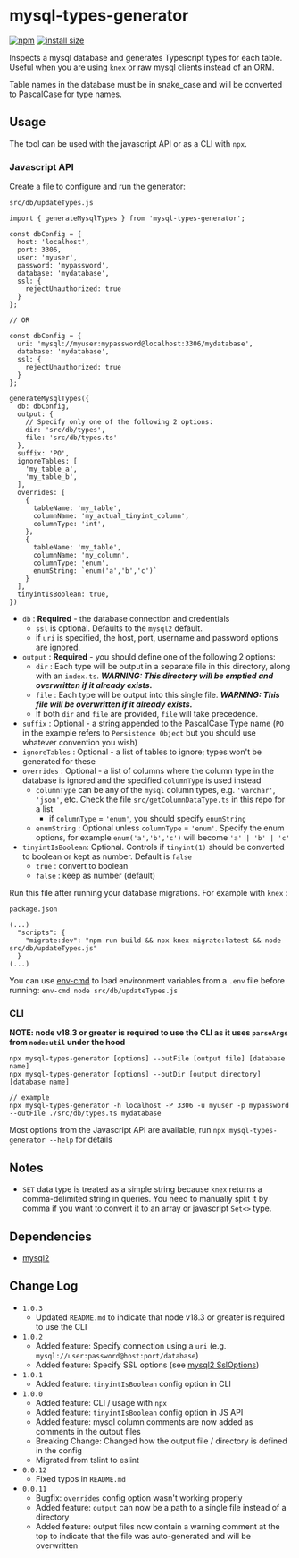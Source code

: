 # mysql-types-generator

[![npm](https://img.shields.io/npm/v/mysql-types-generator)](https://www.npmjs.com/package/mysql-types-generator) [![install size](https://packagephobia.com/badge?p=mysql-types-generator)](https://packagephobia.com/result?p=mysql-types-generator)

Inspects a mysql database and generates Typescript types for each table. Useful when you are using `knex` or raw mysql clients instead of an ORM.

Table names in the database must be in snake_case and will be converted to PascalCase for type names.

## Usage

The tool can be used with the javascript API or as a CLI with `npx`.

### Javascript API

Create a file to configure and run the generator:

`src/db/updateTypes.js`

```
import { generateMysqlTypes } from 'mysql-types-generator';

const dbConfig = {
  host: 'localhost',
  port: 3306,
  user: 'myuser',
  password: 'mypassword',
  database: 'mydatabase',
  ssl: {
    rejectUnauthorized: true
  }
};

// OR

const dbConfig = {
  uri: 'mysql://myuser:mypassword@localhost:3306/mydatabase',
  database: 'mydatabase',
  ssl: {
    rejectUnauthorized: true
  }
};

generateMysqlTypes({
  db: dbConfig,
  output: {
    // Specify only one of the following 2 options:
    dir: 'src/db/types',
    file: 'src/db/types.ts'
  },
  suffix: 'PO',
  ignoreTables: [
    'my_table_a',
    'my_table_b',
  ],
  overrides: [
    {
      tableName: 'my_table',
      columnName: 'my_actual_tinyint_column',
      columnType: 'int',
    },
    {
      tableName: 'my_table',
      columnName: 'my_column',
      columnType: 'enum',
      enumString: `enum('a','b','c')`
    }
  ],
  tinyintIsBoolean: true,
})
```

- `db` : **Required** - the database connection and credentials
  - `ssl` is optional. Defaults to the `mysql2` default.
  - if `uri` is specified, the host, port, username and password options are ignored.
- `output` : **Required** - you should define one of the following 2 options:
  - `dir` : Each type will be output in a separate file in this directory, along with an `index.ts`. **_WARNING: This directory will be emptied and overwritten if it already exists._**
  - `file` : Each type will be output into this single file. **_WARNING: This file will be overwritten if it already exists._**
  - If both `dir` and `file` are provided, `file` will take precedence.
- `suffix` : Optional - a string appended to the PascalCase Type name (`PO` in the example refers to `Persistence Object` but you should use whatever convention you wish)
- `ignoreTables` : Optional - a list of tables to ignore; types won't be generated for these
- `overrides` : Optional - a list of columns where the column type in the database is ignored and the specified `columnType` is used instead
  - `columnType` can be any of the `mysql` column types, e.g. `'varchar'`, `'json'`, etc. Check the file `src/getColumnDataType.ts` in this repo for a list
    - if `columnType` = `'enum'`, you should specify `enumString`
  - `enumString` : Optional unless `columnType` = `'enum'`. Specify the enum options, for example `enum('a','b','c')` will become `'a' | 'b' | 'c'`
- `tinyintIsBoolean`: Optional. Controls if `tinyint(1)` should be converted to boolean or kept as number. Default is `false`
  - `true` : convert to boolean
  - `false` : keep as number (default)

Run this file after running your database migrations. For example with `knex` :

`package.json`

```
(...)
  "scripts": {
    "migrate:dev": "npm run build && npx knex migrate:latest && node src/db/updateTypes.js"
  }
(...)
```

You can use [env-cmd](https://www.npmjs.com/package/env-cmd) to load environment variables from a `.env` file before running: `env-cmd node src/db/updateTypes.js`

### CLI

**NOTE: node v18.3 or greater is required to use the CLI as it uses `parseArgs` from `node:util` under the hood**

```
npx mysql-types-generator [options] --outFile [output file] [database name]
npx mysql-types-generator [options] --outDir [output directory] [database name]

// example
npx mysql-types-generator -h localhost -P 3306 -u myuser -p mypassword --outFile ./src/db/types.ts mydatabase

```

Most options from the Javascript API are available, run `npx mysql-types-generator --help` for details

## Notes

- `SET` data type is treated as a simple string because `knex` returns a comma-delimited string in queries. You need to manually split it by comma if you want to convert it to an array or javascript `Set<>` type.

## Dependencies

- [mysql2](https://www.npmjs.com/package/mysql2)

## Change Log

- `1.0.3`
  - Updated `README.md` to indicate that node v18.3 or greater is required to use the CLI
- `1.0.2`
  - Added feature: Specify connection using a `uri` (e.g. `mysql://user:password@host:port/database`)
  - Added feature: Specify SSL options (see [mysql2 SslOptions](https://github.com/sidorares/node-mysql2/blob/master/typings/mysql/lib/Connection.d.ts))
- `1.0.1`
  - Added feature: `tinyintIsBoolean` config option in CLI
- `1.0.0`
  - Added feature: CLI / usage with `npx`
  - Added feature: `tinyintIsBoolean` config option in JS API
  - Added feature: mysql column comments are now added as comments in the output files
  - Breaking Change: Changed how the output file / directory is defined in the config
  - Migrated from tslint to eslint
- `0.0.12`
  - Fixed typos in `README.md`
- `0.0.11`
  - Bugfix: `overrides` config option wasn't working properly
  - Added feature: `output` can now be a path to a single file instead of a directory
  - Added feature: output files now contain a warning comment at the top to indicate that the file was auto-generated and will be overwritten

